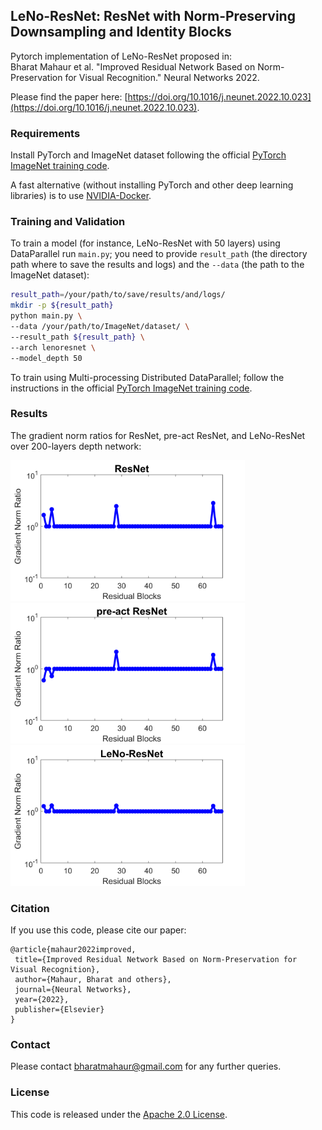 ## LeNo-ResNet: ResNet with Norm-Preserving Downsampling and Identity Blocks

Pytorch implementation of LeNo-ResNet proposed in:<br />
Bharat Mahaur et al. "Improved Residual Network Based on Norm-Preservation for Visual Recognition." Neural Networks 2022.

Please find the paper here: [https://doi.org/10.1016/j.neunet.2022.10.023](https://doi.org/10.1016/j.neunet.2022.10.023).


### Requirements

Install PyTorch and ImageNet dataset following the official [PyTorch ImageNet training code](https://github.com/pytorch/examples/tree/master/imagenet).

A fast alternative (without installing PyTorch and other deep learning libraries) is to use [NVIDIA-Docker](https://docs.nvidia.com/deeplearning/frameworks/pytorch-release-notes/pullcontainer.html#pullcontainer).


### Training and Validation
To train a model (for instance, LeNo-ResNet with 50 layers) using DataParallel run `main.py`; you need to provide `result_path` (the directory path where to save the results and logs) and the `--data` (the path to the ImageNet dataset): 

```bash
result_path=/your/path/to/save/results/and/logs/
mkdir -p ${result_path}
python main.py \
--data /your/path/to/ImageNet/dataset/ \
--result_path ${result_path} \
--arch lenoresnet \
--model_depth 50
```
To train using Multi-processing Distributed DataParallel; follow the instructions in the official [PyTorch ImageNet training code](https://github.com/pytorch/examples/tree/master/imagenet).


### Results
The gradient norm ratios for ResNet, pre-act ResNet, and LeNo-ResNet over 200-layers depth network:

<img src="https://github.com/bharatmahaur/LeNo/blob/main/imgs/1.png" width="auto" height="225">
<img src="https://github.com/bharatmahaur/LeNo/blob/main/imgs/2.png" width="auto" height="225">
<img src="https://github.com/bharatmahaur/LeNo/blob/main/imgs/3.png" width="auto" height="225">

### Citation
If you use this code, please cite our paper:
```
@article{mahaur2022improved,
 title={Improved Residual Network Based on Norm-Preservation for Visual Recognition}, 
 author={Mahaur, Bharat and others},
 journal={Neural Networks},
 year={2022},
 publisher={Elsevier}
}
```
### Contact
Please contact [bharatmahaur@gmail.com](mailto:bharatmahaur@gmail.com) for any further queries.


### License
This code is released under the [Apache 2.0 License](LICENSE.md).
